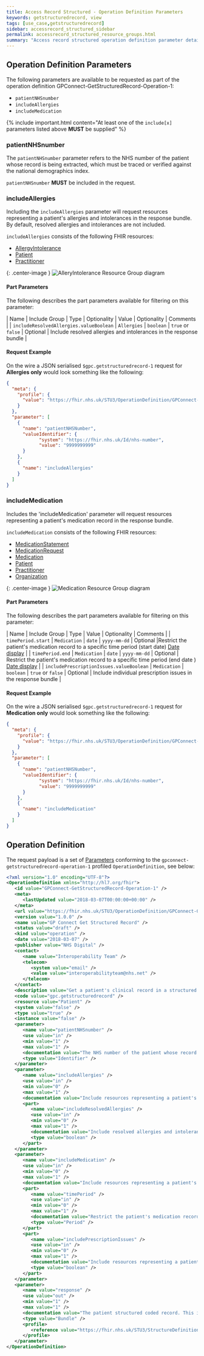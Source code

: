```yaml
---
title: Access Record Structured - Operation Definition Parameters
keywords: getstructuredrecord, view
tags: [use_case,getstructuredrecord]
sidebar: accessrecord_structured_sidebar
permalink: accessrecord_structured_resource_groups.html
summary: "Access record structured operation definition parameter details"
---
```


## Operation Definition Parameters ##

The following parameters are available to be requested as part of the operation definition GPConnect-GetStructuredRecord-Operation-1:

- `patientNHSnumber`
- `includeAllergies`
- `includeMedication`

{% include important.html content="At least one of the `include[x]` parameters listed above **MUST** be supplied" %}

### patientNHSnumber ###

The `patientNHSnumber` parameter refers to the NHS number of the patient whose record is being extracted, which must be traced or verified against the national demographics index.

`patientNHSnumber` **MUST** be included in the request.

### includeAllergies ###

Including the `includeAllergies` parameter will request resources representing a patient's allergies and intolerances in the response bundle. By default, resolved allergies and intolerances are not included.

`includeAllergies` consists of the following FHIR resources:

- [AllergyIntolerance](http://www.hl7.org/fhir/STU3/allergyintolerance.html "AllergyIntolerance")
- [Patient](https://www.hl7.org/fhir/patient.html "Patient")
- [Practitioner](https://www.hl7.org/fhir/practitioner.html "Practitioner")

{: .center-image }
![AlleryIntolerance Resource Group diagram](images/access_structured/AllergyIntoleranceResourceGroup.png)


#### Part Parameters ####

The following describes the part parameters available for filtering on this parameter:

| Name                  | Include Group | Type | Optionality | Value | Optionality | Comments |
| `includeResolvedAllergies.valueBoolean` | `Allergies` | `boolean` | `true` or `false` | Optional | Include resolved allergies and intolerances in the response bundle |

#### Request Example ####

On the wire a JSON serialised `$gpc.getstructuredrecord-1` request for **Allergies only** would look something like the following:

```json
{
  "meta": {
    "profile": {
      "value": "https://fhir.nhs.uk/STU3/OperationDefinition/GPConnect-GetStructuredRecord-Operation-1"
    }
  },
  "parameter": [
    {
      "name": "patientNHSNumber",
      "valueIdentifier": {
            "system": "https://fhir.nhs.uk/Id/nhs-number",
            "value": "9999999999"
      }
    },
    {
      "name": "includeAllergies"
    }
  ]
}
```

### includeMedication ###

Includes the 'includeMedication' parameter will request resources representing a patient's medication record in the response bundle.

`includeMedication` consists of the following FHIR resources:

- [MedicationStatement](https://www.hl7.org/fhir/medicationstatement.html "MedicationStatement")
- [MedicationRequest](https://www.hl7.org/fhir/medicationrequest.html "MedicationRequest")
- [Medication](http://www.hl7.org/fhir/STU3/medication.html "Medication")
- [Patient](https://www.hl7.org/fhir/patient.html "Patient")
- [Practitioner](https://www.hl7.org/fhir/practitioner.html "Practitioner")
- [Organization](https://www.hl7.org/fhir/organization.html "Organization")

{: .center-image }
![Medication Resource Group diagram](images/access_structured/MedicationResourceGroup.png)


#### Part Parameters ####

The following describes the part parameters available for filtering on this parameter:

| Name                  | Include Group | Type | Value | Optionality | Comments |
| `timePeriod.start` | `Medication` | `date` | `yyyy-mm-dd` | Optional |Restrict the patient's medication record to a specific time period (start date) [Date display](http://systems.digital.nhs.uk/data/cui/uig/datedisplay.pdf) |
| `timePeriod.end` | `Medication` | `date` | `yyyy-mm-dd` | Optional | Restrict the patient's medication record to a specific time period (end date ) [Date display](http://systems.digital.nhs.uk/data/cui/uig/datedisplay.pdf) |
| `includePrescriptionIssues.valueBoolean` | `Medication` | `boolean` | `true` or `false` | Optional | Include individual prescription issues in the response bundle |


#### Request Example ####

On the wire a JSON serialised `$gpc.getstructuredrecord-1` request for **Medication only** would look something like the following:

```json
{
  "meta": {
    "profile": {
      "value": "https://fhir.nhs.uk/STU3/OperationDefinition/GPConnect-GetStructuredRecord-Operation-1"
    }
  },
  "parameter": [
    {
      "name": "patientNHSNumber",
      "valueIdentifier": {
            "system": "https://fhir.nhs.uk/Id/nhs-number",
            "value": "9999999999"
      }
    },
    {
      "name": "includeMedication"
    }
  ]
}
```

## Operation Definition ##

The request payload is a set of [Parameters](https://www.hl7.org/fhir/parameters.html) conforming to the `gpconnect-getstructuredrecord-operation-1` profiled `OperationDefinition`, see below:


```xml
<?xml version="1.0" encoding="UTF-8"?>
<OperationDefinition xmlns="http://hl7.org/fhir">
   <id value="GPConnect-GetStructuredRecord-Operation-1" />
   <meta>
      <lastUpdated value="2018-03-07T00:00:00+00:00" />
   </meta>
   <url value="https://fhir.nhs.uk/STU3/OperationDefinition/GPConnect-GetStructuredRecord-Operation-1" />
   <version value="1.0.0" />
   <name value="GP Connect Get Structured Record" />
   <status value="draft" />
   <kind value="operation" />
   <date value="2018-03-07" />
   <publisher value="NHS Digital" />
   <contact>
      <name value="Interoperability Team" />
      <telecom>
         <system value="email" />
         <value value="interoperabilityteam@nhs.net" />
      </telecom>
   </contact>
   <description value="Get a patient's clinical record in a structured coded format." />
   <code value="gpc.getstructuredrecord" />
   <resource value="Patient" />
   <system value="false" />
   <type value="true" />
   <instance value="false" />
   <parameter>
      <name value="patientNHSnumber" />
      <use value="in" />
      <min value="1" />
      <max value="1" />
      <documentation value="The NHS number of the patient whose record is being extracted, which must be traced or verified against the national demographics index." />
      <type value="Identifier" />
   </parameter>
   <parameter>
      <name value="includeAllergies" />
      <use value="in" />
      <min value="0" />
      <max value="1" />
      <documentation value="Include resources representing a patient's allergies and intolerances in the response bundle. By default, resolved allergies and intolerances are not included." />
      <part>
         <name value="includeResolvedAllergies" />
         <use value="in" />
         <min value="0" />
         <max value="1" />
         <documentation value="Include resolved allergies and intolerances in the response bundle." />
         <type value="boolean" />
      </part>
   </parameter>
   <parameter>
      <name value="includeMedication" />
      <use value="in" />
      <min value="0" />
      <max value="1" />
      <documentation value="Include resources representing a patient's medication record in the response bundle." />
      <part>
         <name value="timePeriod" />
         <use value="in" />
         <min value="0" />
         <max value="1" />
         <documentation value="Restrict the patient's medication record to a specific time period." />
         <type value="Period" />
      </part>
      <part>
         <name value="includePrescriptionIssues" />
         <use value="in" />
         <min value="0" />
         <max value="1" />
         <documentation value="Include resources representing a patient's allergies and intolerances in the response bundle. By default, resolved allergies and intolerances are not included." />
         <type value="boolean" />
      </part>
   </parameter>
   <parameter>
      <name value="response" />
      <use value="out" />
      <min value="1" />
      <max value="1" />
      <documentation value="The patient structured coded record. This is returned as a bundle containing resources representing the record as requested by the given input parameters." />
      <type value="Bundle" />
      <profile>
         <reference value="https://fhir.nhs.uk/STU3/StructureDefinition/GPConnect-GetStructuredRecord-Bundle-1" />
      </profile>
   </parameter>
</OperationDefinition>
```

